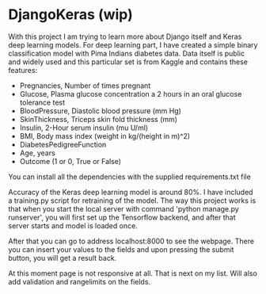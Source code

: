 # DjangoKeras (wip)

With this project I am trying to learn more about Django itself and Keras deep learning models. For deep learning part, I have created a simple binary classification model with Pima Indians diabetes data. Data itself is public and widely used and this particular set is from Kaggle and contains these features:

* Pregnancies, Number of times pregnant
* Glucose, Plasma glucose concentration a 2 hours in an oral glucose tolerance test
* BloodPressure, Diastolic blood pressure (mm Hg)
* SkinThickness, Triceps skin fold thickness (mm)
* Insulin, 2-Hour serum insulin (mu U/ml)
* BMI, Body mass index (weight in kg/(height in m)^2)
* DiabetesPedigreeFunction
* Age, years
* Outcome (1 or 0, True or False)


You can install all the dependencies with the supplied requirements.txt file


Accuracy of the Keras deep learning model is around 80%. I have included a training.py script for retraining of the model. The way this project works is that when you start the local server with command 'python manage.py runserver', you will first set up the Tensorflow backend, and after that server starts and model is loaded once.


After that you can go to address localhost:8000 to see the webpage. There you can insert your values to the fields and upon pressing the submit button, you will get a result back. 


At this moment page is not responsive at all. That is next on my list. Will also add validation and rangelimits on the fields. 
